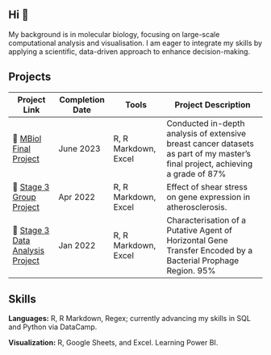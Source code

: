 ## Hi 👋

My background is in molecular biology, focusing on large-scale computational analysis and visualisation. I am eager to integrate my skills by applying a scientific, data-driven approach to enhance decision-making.

## Projects
| Project Link | Completion Date | Tools | Project Description | 
|---|---|---|---|
| 🧬 [MBiol Final Project](https://github.com/nlhopkins/mbiol-stage_3-research_project) | June 2023 | R, R Markdown, Excel | Conducted in-depth analysis of extensive breast cancer datasets as part of my master’s final project, achieving a grade of 87%|
| 🧪 [Stage 3 Group Project](https://github.com/nlhopkins/Group-Project-21) | Apr 2022 | R, R Markdown, Excel | Effect of shear stress on gene expression in atherosclerosis. | 
| 🧫 [Stage 3 Data Analysis Project](https://github.com/nlhopkins/stage_3-big_data_science) | Jan 2022 | R, R Markdown, Excel | Characterisation of a Putative Agent of Horizontal Gene Transfer Encoded by a Bacterial Prophage Region. 95% | 


## Skills
**Languages:** R, R Markdown, Regex; currently advancing my skills in SQL and Python via DataCamp.

**Visualization:** R, Google Sheets, and Excel. Learning Power BI.
